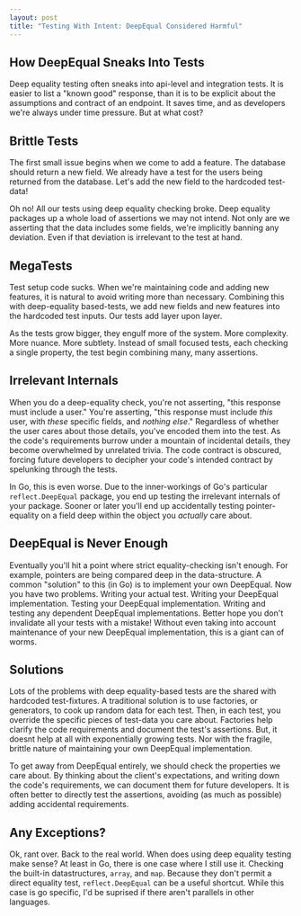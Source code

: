 ```yaml
---
layout: post
title: "Testing With Intent: DeepEqual Considered Harmful"
---
```


## How DeepEqual Sneaks Into Tests

Deep equality testing often sneaks into api-level and integration tests. It is
easier to list a "known good" response, than it is to be explicit about the
assumptions and contract of an endpoint. It saves time, and as developers we're
always under time pressure. But at what cost?

## Brittle Tests

The first small issue begins when we come to add a feature. The database should
return a new field. We already have a test for the users being returned from the
database. Let's add the new field to the hardcoded test-data!

Oh no! All our tests using deep equality checking broke. Deep equality packages
up a whole load of assertions we may not intend. Not only are we asserting that
the data includes some fields, we're implicitly banning any deviation. Even if
that deviation is irrelevant to the test at hand.

## MegaTests

Test setup code sucks. When we're maintaining code and adding new features, it
is natural to avoid writing more than necessary. Combining this with
deep-equality based-tests, we add new fields and new features into the hardcoded
test inputs. Our tests add layer upon layer.

As the tests grow bigger, they engulf more of the system. More complexity. More
nuance. More subtlety. Instead of small focused tests, each checking a single
property, the test begin combining many, many assertions.

## Irrelevant Internals

When you do a deep-equality check, you're not asserting, "this response must
include a user." You're asserting, "this response must include *this* user, with
*these* specific fields, and *nothing else*." Regardless of whether the user
cares about those details, you've encoded them into the test. As the code's
requirements burrow under a mountain of incidental details, they become
overwhelmed by unrelated trivia. The code contract is obscured, forcing future
developers to decipher your code's intended contract by spelunking through the
tests.

In Go, this is even worse. Due to the inner-workings of Go's particular
`reflect.DeepEqual` package, you end up testing the irrelevant internals of your
package. Sooner or later you'll end up accidentally testing pointer-equality on
a field deep within the object you *actually* care about.

## DeepEqual is Never Enough

Eventually you'll hit a point where strict equality-checking isn't enough. For
example, pointers are being compared deep in the data-structure. A common
"solution" to this (in Go) is to implement your own DeepEqual. Now you have two
problems. Writing your actual test. Writing your DeepEqual implementation.
Testing your DeepEqual implementation. Writing and testing any dependent
DeepEqual implementations. Better hope you don't invalidate all your tests with
a mistake! Without even taking into account maintenance of your new DeepEqual
implementation, this is a giant can of worms.

## Solutions

Lots of the problems with deep equality-based tests are the shared with
hardcoded test-fixtures. A traditional solution is to use factories, or
generators, to cook up random data for each test. Then, in each test, you
override the specific pieces of test-data you care about. Factories help clarify
the code requirements and document the test's assertions. But, it doesnt help at
all with exponentially growing tests. Nor with the fragile, brittle nature of
maintaining your own DeepEqual implementation.

To get away from DeepEqual entirely, we should check the properties we care
about. By thinking about the client's expectations, and writing down the code's
requirements, we can document them for future developers. It is often better to
directly test the assertions, avoiding (as much as possible) adding accidental
requirements.

## Any Exceptions?

Ok, rant over. Back to the real world. When does using deep equality testing
make sense? At least in Go, there is one case where I still use it. Checking the
built-in datastructures, `array`, and `map`. Because they don't permit a direct
equality test, `reflect.DeepEqual` can be a useful shortcut. While this case is
go specific, I'd be suprised if there aren't parallels in other languages.
